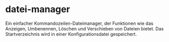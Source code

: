 # datei-manager
Ein einfacher Kommandozeilen-Dateimanager, der Funktionen wie das Anzeigen, Umbenennen, Löschen und Verschieben von Dateien bietet. Das Startverzeichnis wird in einer Konfigurationsdatei gespeichert.
